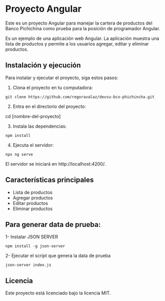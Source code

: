# Proyecto Angular

Este es un proyecto Angular para manejar la cartera de productos del Banco Pichichina como prueba para la posición de programador Angular.

Es un ejemplo de una aplicación web Angular. La aplicación muestra una lista de productos y permite a los usuarios agregar, editar y eliminar productos.

## Instalación y ejecución

Para instalar y ejecutar el proyecto, siga estos pasos:

1. Clona el proyecto en tu computadora:

```
git clone https://github.com/regoravalaz/devsu-bco-phichincha.git
```

2. Entra en el directorio del proyecto:

cd [nombre-del-proyecto]

3. Instala las dependencias:

```
npm install
```

4. Ejecuta el servidor:

```
npx ng serve
```

El servidor se iniciará en http://localhost:4200/.

## Características principales

- Lista de productos
- Agregar productos
- Editar productos
- Eliminar productos

## Para generar data de prueba:

1- Instalar JSON SERVER

```
npm install -g json-server
```

2- Ejecutar el script que genera la data de prueba

```
json-server index.js
```

## Licencia

Este proyecto está licenciado bajo la licencia MIT.
